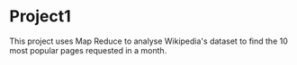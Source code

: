 # Project1
This project uses Map Reduce to analyse Wikipedia's dataset to find the 10 most popular pages requested in a month. 
